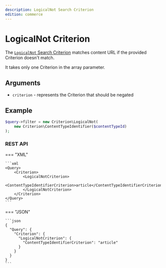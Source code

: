```yaml
---
description: LogicalNot Search Criterion
edition: commerce
---
```


# LogicalNot Criterion

The [`LogicalNot` Search Criterion](../../api/php_api/php_api_reference/classes/Ibexa-Contracts-Core-Repository-Values-Content-Query-Criterion-LogicalNot.html) matches content URL if the provided Criterion doesn't match.

It takes only one Criterion in the array parameter.

## Arguments

- `criterion` - represents the Criterion that should be negated

## Example

``` php
$query->filter = new Criterion\LogicalNot(
    new Criterion\ContentTypeIdentifier($contentTypeId)
);
```

### REST API

=== "XML"

    ```xml
    <Query>
        <Criterion>
            <LogicalNotCriterion>
                <ContentTypeIdentifierCriterion>article</ContentTypeIdentifierCriterion>
            </LogicalNotCriterion>
        </Criterion>
    </Query>
    ```

=== "JSON"

    ```json
    {
      "Query": {
        "Criterion": {
          "LogicalNotCriterion": {
            "ContentTypeIdentifierCriterion": "article"
          }
        }
      }
    }
    ```